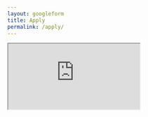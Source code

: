```yaml
---
layout: googleform
title: Apply
permalink: /apply/
---
```


<iframe src="https://docs.google.com/forms/d/e/1FAIpQLScCXc7L97ptlM3kKveVL1R-gpwjuXm-fjM4uI8qsMSkqzkFNA/viewform?embedded=true" >Loading…</iframe>